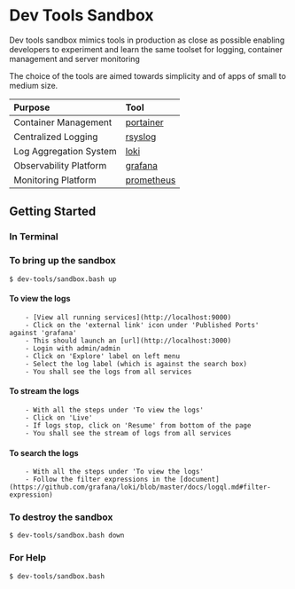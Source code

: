 # Dev Tools Sandbox

Dev tools sandbox mimics tools in production as close as possible enabling developers to experiment and 
learn the same toolset for logging, container management and server monitoring 

The choice of the tools are aimed towards simplicity and of apps of small to medium size.

|      Purpose          |      Tool      |
|:----------------------|:---------------|
|Container  Management  | [portainer]    |
|Centralized Logging    | [rsyslog]      |
|Log Aggregation System | [loki]         |
|Observability Platform | [grafana]      |
|Monitoring Platform    | [prometheus]   |

## Getting Started 

### In Terminal 

### To bring up the sandbox

```SHELL
$ dev-tools/sandbox.bash up
```

#### To view the logs
```
	- [View all running services](http://localhost:9000)
	- Click on the 'external link' icon under 'Published Ports' against 'grafana'
	- This should launch an [url](http://localhost:3000)
	- Login with admin/admin
	- Click on 'Explore' label on left menu
	- Select the log label (which is against the search box)
	- You shall see the logs from all services
```

#### To stream the logs
```
	- With all the steps under 'To view the logs'
	- Click on 'Live'
	- If logs stop, click on 'Resume' from bottom of the page
	- You shall see the stream of logs from all services
```

#### To search the logs
```
	- With all the steps under 'To view the logs'
	- Follow the filter expressions in the [document](https://github.com/grafana/loki/blob/master/docs/logql.md#filter-expression)
```

### To destroy the sandbox

```SHELL
$ dev-tools/sandbox.bash down
```

### For Help

```SHELL
$ dev-tools/sandbox.bash 
```

[rsyslog]: http://manpages.ubuntu.com/manpages/bionic/man8/rsyslogd.8.html
[portainer]: https://portainer.readthedocs.io/en/stable/deployment.html
[loki]: https://grafana.com/oss/loki/
[grafana]: https://grafana.com/
[prometheus]: https://prometheus.io/